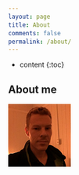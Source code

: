```yaml
---
layout: page
title: About
comments: false
permalink: /about/
---
```


* content
{:toc}

## About me
<img src="/assets/images/danielepstein256.jpg" alt="Daniel Epstein" height="128" width="128" />







